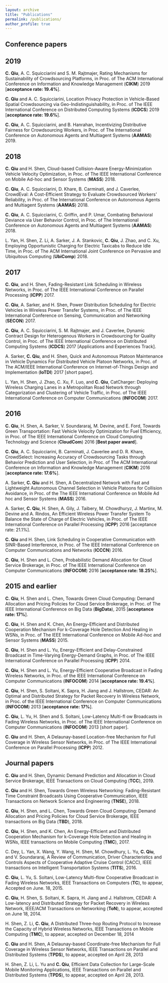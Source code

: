 ```yaml
---
layout: archive
title: "Publications"
permalink: /publications/
author_profile: true
---
```


Conference papers
---

2019
---

**C. Qiu**, A. C. Squicciarini and S. M. Rajtmajer, Rating Mechanisms for Sustainability of Crowdsourcing Platforms, in Proc. of The ACM International Conference on Information and Knowledge Management (**CIKM**) 2019 [**acceptance rate: 19.4%**].

**C. Qiu** and A. C. Squicciarini, Location Privacy Protection in Vehicle-Based Spatial Crowdsourcing via Geo-Indistinguishability, in Proc. of The IEEE International Conference on Distributed Computing Systems (**ICDCS**) 2019 [**acceptance rate: 19.6%**].

**C. Qiu**, A. C. Squicciarini, and B. Hanrahan, Incentivizing Distributive Fairness for Crowdsourcing Workers, in Proc. of The International Conference on Autonomous Agents and Multiagent Systems (**AAMAS**) 2019.

2018
---
**C. Qiu** and H. Shen, Cloud-based Collision-Aware Energy-Minimization Vehicle Velocity Optimization, in Proc. of The IEEE International Conference on Mobile Ad-hoc and Sensor Systems (**MASS**) 2018.

**C. Qiu**, A. C. Squicciarini, D. Khare, B. Carminati, and J. Caverlee, CrowdEval: A Cost-Efficient Strategy to Evaluate Crowdsourced Workers' Reliability, in Proc. of The International Conference on Autonomous Agents and Multiagent Systems (**AAMAS**) 2018.

**C. Qiu**, A. C. Squicciarini, C. Griffin, and P. Umar, Combating Behavioral Deviance via User Behavior Control, in Proc. of The International Conference on Autonomous Agents and Multiagent Systems (**AAMAS**) 2018.

L. Yan, H. Shen, Z. Li, A. Sarker, J. A. Stankovic, **C. Qiu**, J. Zhao, and C. Xu, Employing Opportunistic Charging for Electric Taxicabs to Reduce Idle Time, in Proc. of The ACM International Joint Conference on Pervasive and Ubiquitous Computing (**UbiComp**) 2018.

2017
---
**C. Qiu**, and H. Shen, Fading-Resistant Link Scheduling in Wireless Networks, in Proc. of The IEEE International Conference on Parallel Processing (**ICPP**) 2017.

**C. Qiu**, A. Sarker, and H. Shen, Power Distribution Scheduling for Electric Vehicles in Wireless Power Transfer Systems, in Proc. of The IEEE International Conference on Sensing, Communication and Networking (**SECON**) 2017.

**C. Qiu**, A. C. Squicciarini, S. M. Rajtmajer, and J. Caverlee, Dynamic Contract Design for Heterogenous Workers in Crowdsourcing for Quality Control, in Proc. of The IEEE International Conference on Distributed Computing Systems (**ICDCS**) 2017 [Applications and Experiences Track].

A. Sarker, **C. Qiu**, and H. Shen, Quick and Autonomous Platoon Maintenance in Vehicle Dynamics For Distributed Vehicle Platoon Networks, in Proc. of The ACM/IEEE International Conference on Internet-of-Things Design and Implementation (**IoTDI**) 2017 [short paper].

L. Yan, H. Shen, J. Zhao, C. Xu, F. Luo, and **C. Qiu**, CatCharger: Deploying Wireless Charging Lanes in a Metropolitan Road Network through Categorization and Clustering of Vehicle Traffic, in Proc. of The IEEE International Conference on Computer Communications (**INFOCOM**) 2017.

2016
---
**C. Qiu**, H. Shen, A. Sarker, V. Soundararaj, M. Devine, and E. Ford, Towards Green Transportation: Fast Vehicle Velocity Optimization for Fuel Efficiency, in Proc. of The IEEE International Conference on Cloud Computing Technology and Science (**CloudCom**) 2016 [**Best paper award**].

**C. Qiu**, A. C. Squicciarini, B. Carminati, J. Caverlee and D. R. Khare, CrowdSelect: Increasing Accuracy of Crowdsourcing Tasks through Behavior Prediction and User Selection, in Proc. of The ACM International Conference on Information and Knowledge Management (**CIKM**) 2016 [**acceptance rate: 17.6%**].

A. Sarker, **C. Qiu** and H. Shen, A Decentralized Network with Fast and Lightweight Autonomous Channel Selection in Vehicle Platoons for Collision Avoidance, in Proc. of the The IEEE International Conference on Mobile Ad hoc and Sensor Systems (**MASS**) 2016.

A. Sarker, **C. Qiu**, H. Shen, A. Gily, J. Taibery, M. Chowdhuryz, J. Martinx, M. Devine and A. Rindos, An Efficient Wireless Power Transfer System To Balance the State of Charge of Electric Vehicles, in Proc. of The IEEE International Conference on Parallel Processing (**ICPP**) 2016 [acceptance rate: 21.1%].

**C. Qiu** and H. Shen, Link Scheduling in Cooperative Communication with SINR-Based Interference, in Proc. of The IEEE International Conference on Computer Communications and Networks (**ICCCN**) 2016.

**C. Qiu**, H. Shen and L. Chen, Probabilistic Demand Allocation for Cloud Service Brokerage, in Proc. of The IEEE International Conference on Computer Communications (**INFOCOM**) 2016 [**acceptance rate: 18.25%**].

2015 and earlier
---
**C. Qiu**, H. Shen and L. Chen, Towards Green Cloud Computing: Demand Allocation and Pricing Policies for Cloud Service Brokerage, in Proc. of The IEEE International Conference on Big Data (**BigData**), 2015 [**acceptance rate: 17%**].

**C. Qiu**, H. Shen and K. Chen, An Energy-Efficient and Distributed Cooperation Mechanism For k-Coverage Hole Detection And Healing in WSNs, in Proc. of The IEEE International Conference on Mobile Ad-hoc and Sensor Systems (**MASS**) 2015.

**C. Qiu**, H. Shen and L. Yu, Energy-Efficient and Delay-Constrained Broadcast in Time-Varying Energy-Demand Graphs, in Proc. of The IEEE International Conference on Parallel Processing (**ICPP**) 2014.

**C. Qiu**, H. Shen and L. Yu, Energy-Efficient Cooperative Broadcast in Fading Wireless Networks, in Proc. of the IEEE International Conference on Computer Communications (**INFOCOM**) 2014 [**acceptance rate: 19.4%**].

**C. Qiu**, H. Shen, S. Soltani, K. Sapra, H. Jiang and J. Hallstrom, CEDAR: An Optimal and Distributed Strategy for Packet Recovery In Wireless Network, in Proc. of the IEEE International Conference on Computer Communications (**INFOCOM**) 2013 [**acceptance rate: 17%**].

**C. Qiu**, L. Yu, H. Shen and S. Soltani, Low-Latency Multi-fl ow Broadcasts in Fading Wireless Networks, in Proc. of The IEEE International Conference on Computer Communications (**INFOCOM**) 2013 [short paper].

**C. Qiu** and H. Shen, A Delaunay-based Location-free Mechanism for Full Coverage in Wireless Sensor Networks, in Proc. of The IEEE International Conference on Parallel Processing (**ICPP**) 2012.


Journal papers
---

**C. Qiu** and H. Shen, Dynamic Demand Prediction and Allocation in Cloud Service Brokerage, IEEE Transactions on Cloud Computing (**TCC**), 2019.

**C. Qiu** and H. Shen, Towards Green Wireless Networking: Fading-Resistant Time Constraint Broadcasts Using Cooperative Communication, IEEE Transactions on Network Science and Engineering (**TNSE**), 2018.

**C. Qiu**, H. Shen, and L. Chen, Towards Green Cloud Computing: Demand Allocation and Pricing Policies for Cloud Service Brokerage, IEEE transactions on Big Data (**TBD**), 2018.

**C. Qiu**, H. Shen, and K. Chen, An Energy-Efficient and Distributed Cooperation Mechanism for k-Coverage Hole Detection and Healing in WSNs, IEEE transactions on Mobile Computing (**TMC**), 2017.

C. Dey, L. Yan, X. Wang, Y. Wang, H. Shen, M. Chowdhury, L. Yu, **C. Qiu**, and V. Soundararaj, A Review of Communication, Driver Characteristics and Controls Aspects of Cooperative Adaptive Cruise Control (CACC), IEEE transactions on Intelligent Transportation Systems (**TITS**), 2016.

**C. Qiu**, L. Yu, S. Soltani, Low-Latency Multi-flow Cooperative Broadcast in Fading Wireless Networks, IEEE Transactions on Computers (**TC**), to appear, Accepted on June. 18, 2015.

**C. Qiu**, H. Shen, S. Soltani, K. Sapra, H. Jiang and J. Hallstrom, CEDAR: A Low-latency and Distributed Strategy for Packet Recovery in Wireless Network, IEEE/ACM Transactions on Networking (**ToN**), to appear, accepted on June 18, 2014.

H. Shen, Z. Li, **C. Qiu**, A Distributed Three-hop Routing Protocol to Increase the Capacity of Hybrid Wireless Networks, IEEE Transactions on Mobile Computing (**TMC**), to appear, accepted on December 18, 2014

**C. Qiu** and H. Shen, A Delaunay-based Coordinate-free Mechanism for Full Coverage in Wireless Sensor Networks, IEEE Transactions on Parallel and Distributed Systems (**TPDS**), to appear, accepted on April 28, 2013

H. Shen, Z. Li, L. Yu and **C. Qiu**, Efficient Data Collection for Large-Scale Mobile Monitoring Applications, IEEE Transactions on Parallel and Distributed Systems (**TPDS**), to appear, accepted on April 28, 2013.





